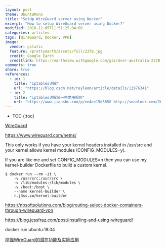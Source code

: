 ```yaml
---
layout: post
theme: UbuntuMono
title: "SetUp WireGuard server using Docker"
excerpt: "How to setup WireGuard server using Docker?"
modified: 2018-12-05T11:51:25-04:00
categories: articles
tags: [WireGuard, Docker, VPN]
image:
  vendor: gstatic
  feature: /prettyearth/assets/full/2378.jpg
  credit: Google Earth
  creditlink: https://earthview.withgoogle.com/gairdner-australia-2378
comments: true
share: true
references:
  - id: 1
    title: "Iptables详解"
    url: "https://blog.csdn.net/reyleon/article/details/12976341"
  - id: 2
    title: "iptables详解及一些常用规则"
    url: "https://www.jianshu.com/p/ee4ee15d3658 http://seanlook.com/2014/02/23/iptables-understand/ http://www.zsythink.net/archives/1199"
---
```


* TOC
{:toc}

[WireGuard][wireguard]

https://www.wireguard.com/netns/

This only works if you have your kernel headers installed in /usr/src and your kernel allows kernel modules (CONFIG_MODULES=y).

If you are like me and set CONFIG_MODULES=n then you can use my kernel-builder Dockerfile to build a custom kernel.

```
$ docker run --rm -it \
    -v /usr/src:/usr/src \
    -v /lib/modules:/lib/modules \
    -v /boot:/boot \
    --name kernel-builder \
    r.j3ss.co/kernel-builder
```

https://nbsoftsolutions.com/blog/routing-select-docker-containers-through-wireguard-vpn

https://blog.jessfraz.com/post/installing-and-using-wireguard/


docker run ubuntu:18.04


[挖掘WireGuard的潜在功能及实际应用](https://www.cnblogs.com/hannuo/p/10204738.html)


[wireguard]:https://www.wireguard.com/
